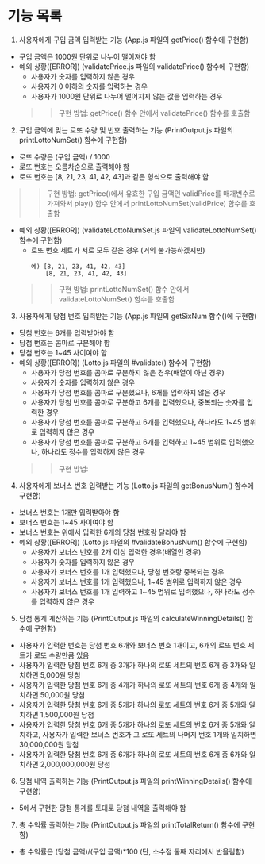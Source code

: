 # 기능 목록

1. 사용자에게 구입 금액 입력받는 기능 (App.js 파일의 getPrice() 함수에 구현함)
- 구입 금액은 1000원 단위로 나누어 떨어져야 함
- 예외 상황([ERROR]) (validatePrice.js 파일의 validatePrice() 함수에 구현함)
  - 사용자가 숫자를 입력하지 않은 경우
  - 사용자가 0 이하의 숫자를 입력하는 경우
  - 사용자가 1000원 단위로 나누어 떨어지지 않는 값을 입력하는 경우
  >> 구현 방법: getPrice() 함수 안에서 validatePrice() 함수를 호출함

2. 구입 금액에 맞는 로또 수량 및 번호 출력하는 기능 (PrintOutput.js 파일의 printLottoNumSet() 함수에 구현함)
- 로또 수량은 (구입 금액) / 1000
- 로또 번호는 오름차순으로 출력해야 함
- 로또 번호는 [8, 21, 23, 41, 42, 43]과 같은 형식으로 출력해야 함
>> 구현 방법: getPrice()에서 유효한 구입 금액인 validPrice를 매개변수로 가져와서 play() 함수 안에서 printLottoNumSet(validPrice) 함수를 호출함
- 예외 상황([ERROR]) (validateLottoNumSet.js 파일의 validateLottoNumSet() 함수에 구현함)
  - 로또 번호 세트가 서로 모두 같은 경우 (거의 불가능하겠지만)
    ```
    예) [8, 21, 23, 41, 42, 43]
        [8, 21, 23, 41, 42, 43]
    ```
  >> 구현 방법: printLottoNumSet() 함수 안에서 validateLottoNumSet() 함수를 호출함

3. 사용자에게 당첨 번호 입력받는 기능 (App.js 파일의 getSixNum 함수()에 구현함)
- 당첨 번호는 6개를 입력받아야 함
- 당첨 번호는 콤마로 구분해야 함
- 당첨 번호는 1~45 사이여야 함
- 예외 상황([ERROR]) (Lotto.js 파일의 #validate() 함수에 구현함)
  - 사용자가 당첨 번호를 콤마로 구분하지 않은 경우(배열이 아닌 경우)
  - 사용자가 숫자를 입력하지 않은 경우
  - 사용자가 당첨 번호를 콤마로 구분했으나, 6개를 입력하지 않은 경우
  - 사용자가 당첨 번호를 콤마로 구분하고 6개를 입력했으나, 중복되는 숫자를 입력한 경우
  - 사용자가 당첨 번호를 콤마로 구분하고 6개를 입력했으나, 하나라도 1~45 범위로 입력하지 않은 경우
  - 사용자가 당첨 번호를 콤마로 구분하고 6개를 입력하고 1~45 범위로 입력했으나, 하나라도 정수를 입력하지 않은 경우
  >> 구현 방법: 

4. 사용자에게 보너스 번호 입력받는 기능 (Lotto.js 파일의 getBonusNum() 함수에 구현함)
- 보너스 번호는 1개만 입력받아야 함
- 보너스 번호는 1~45 사이여야 함
- 보너스 번호는 위에서 입력한 6개의 당첨 번호랑 달라야 함
- 예외 상황([ERROR]) (Lotto.js 파일의 #validateBonusNum() 함수에 구현함)
  - 사용자가 보너스 번호를 2개 이상 입력한 경우(배열인 경우)
  - 사용자가 숫자를 입력하지 않은 경우
  - 사용자가 보너스 번호를 1개 입력했으나, 당첨 번호랑 중복되는 경우
  - 사용자가 보너스 번호를 1개 입력했으나, 1~45 범위로 입력하지 않은 경우
  - 사용자가 보너스 번호를 1개 입력하고 1~45 범위로 입력했으나, 하나라도 정수를 입력하지 않은 경우

5. 당첨 통계 계산하는 기능 (PrintOutput.js 파일의 calculateWinningDetails() 함수에 구현함)
- 사용자가 입력한 번호는 당첨 번호 6개와 보너스 번호 1개이고, 6개의 로또 번호 세트가 로또 수량만큼 있음
- 사용자가 입력한 당첨 번호 6개 중 3개가 하나의 로또 세트의 번호 6개 중 3개와 일치하면 5,000원 당첨
- 사용자가 입력한 당첨 번호 6개 중 4개가 하나의 로또 세트의 번호 6개 중 4개와 일치하면 50,000원 당첨
- 사용자가 입력한 당첨 번호 6개 중 5개가 하나의 로또 세트의 번호 6개 중 5개와 일치하면 1,500,000원 당첨
- 사용자가 입력한 당첨 번호 6개 중 5개가 하나의 로또 세트의 번호 6개 중 5개와 일치하고, 사용자가 입력한 보너스 번호가 그 로또 세트의 나머지 번호 1개와 일치하면 30,000,000원 당첨
- 사용자가 입력한 당첨 번호 6개 중 6개가 하나의 로또 세트의 번호 6개 중 6개와 일치하면 2,000,000,000원 당첨

6. 당첨 내역 출력하는 기능 (PrintOutput.js 파일의 printWinningDetails() 함수에 구현함)
- 5에서 구현한 당첨 통계를 토대로 당첨 내역을 출력해야 함

7. 총 수익률 출력하는 기능 (PrintOutput.js 파일의 printTotalReturn() 함수에 구현함)
- 총 수익률은 (당첨 금액)/(구입 금액)*100 (단, 소수점 둘째 자리에서 반올림함)